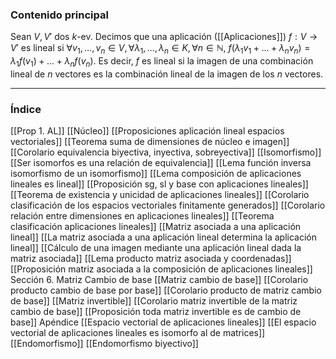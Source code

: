 ### Contenido principal

Sean $V, V'$ dos $k$-ev. Decimos que una aplicación ([[Aplicaciones]]) $f: V \rightarrow V'$ es lineal si $\forall v_1 , \dots, v_n \in V, \forall \lambda_1, \dots, \lambda_n \in K, \forall n \in \mathbb{N}$, $f(\lambda_1 v_1 + \dots + \lambda_n v_n) = \lambda_1 f(v_1) + \dots + \lambda_n f(v_n)$. Es decir, $f$ es lineal si la imagen de una combinación lineal de $n$ vectores es la combinación lineal de la imagen de los $n$ vectores.

--- 
### Índice
[[Prop 1. AL]]
[[Núcleo]]
[[Proposiciones aplicación lineal espacios vectoriales]]
[[Teorema suma de dimensiones de núcleo e imagen]]
[[Corolario equivalencia biyectiva, inyectiva, sobreyectiva]]
[[Isomorfismo]]
[[Ser isomorfos es una relación de equivalencia]]
[[Lema función inversa isomorfismo de un isomorfismo]]
[[Lema composición de aplicaciones lineales es lineal]]
[[Proposición sg, sl y base con aplicaciones lineales]]
[[Teorema de existencia y unicidad de aplicaciones lineales]]
[[Corolario clasificación de los espacios vectoriales finitamente generados]]
[[Corolario relación entre dimensiones en aplicaciones lineales]]
[[Teorema clasificación aplicaciones lineales]]
[[Matriz asociada a una aplicación lineal]]
[[La matriz asociada a una aplicación lineal determina la aplicación lineal]]
[[Cálculo de una imagen mediante una aplicación lineal dada la matriz asociada]]
[[Lema producto matriz asociada y coordenadas]]
[[Proposición matriz asociada a la composición de aplicaciones lineales]]
Sección 6. Matriz Cambio de base
[[Matriz cambio de base]]
[[Corolario producto cambio de base por base]]
[[Corolario producto de matriz cambio de base]]
[[Matriz invertible]]
[[Corolario matriz invertible de la matriz cambio de base]]
[[Proposición toda matriz invertible es de cambio de base]]
Apéndice
[[Espacio vectorial de aplicaciones lineales]]
[[El espacio vectorial de aplicaciones lineales es isomorfo al de matrices]]
[[Endomorfismo]]
[[Endomorfismo biyectivo]]



